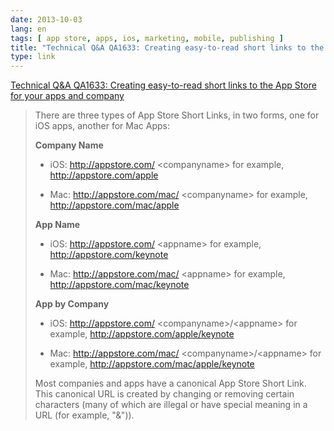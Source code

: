 ```yaml
---
date: 2013-10-03
lang: en
tags: [ app store, apps, ios, marketing, mobile, publishing ]
title: "Technical Q&A QA1633: Creating easy-to-read short links to the App Store for your apps and company"
type: link
---
```


[Technical Q&A QA1633: Creating easy-to-read short links to the App
Store for your apps and
company](https://developer.apple.com/library/ios/qa/qa1633/_index.html)

> There are three types of App Store Short Links, in two forms, one for
> iOS apps, another for Mac Apps:
>
> **Company Name**
>
> -   iOS: <http://appstore.com/> \<companyname\> for example,
>     <http://appstore.com/apple>
>
> -   Mac: <http://appstore.com/mac/> \<companyname\> for example,
>     <http://appstore.com/mac/apple>
>
> **App Name**
>
> -   iOS: <http://appstore.com/> \<appname\> for example,
>     <http://appstore.com/keynote>
>
> -   Mac: <http://appstore.com/mac/> \<appname\> for example,
>     <http://appstore.com/mac/keynote>
>
> **App by Company**
>
> -   iOS: <http://appstore.com/> \<companyname\>/\<appname\> for
>     example, <http://appstore.com/apple/keynote>
>
> -   Mac: <http://appstore.com/mac/> \<companyname\>/\<appname\> for
>     example, <http://appstore.com/mac/apple/keynote>
>
> Most companies and apps have a canonical App Store Short Link. This
> canonical URL is created by changing or removing certain characters
> (many of which are illegal or have special meaning in a URL (for
> example, "&")).

